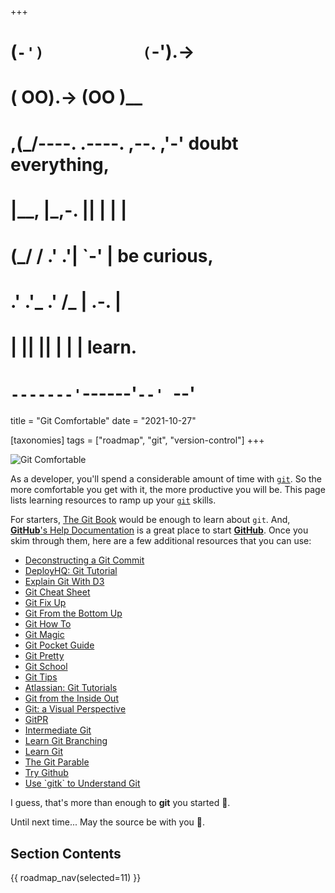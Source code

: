 +++
#   (`-')           (`-').->
#   ( OO).->        (OO )__
# ,(_/----. .----. ,--. ,'-' doubt everything,
# |__,    |\_,-.  ||  | |  |
#  (_/   /    .' .'|  `-'  | be curious,
#  .'  .'_  .'  /_ |  .-.  |
# |       ||      ||  | |  | learn.
# `-------'`------'`--' `--'

title = "Git Comfortable"
date = "2021-10-27"

[taxonomies]
tags = ["roadmap", "git", "version-control"]
+++

![Git Comfortable](/images/size/w1200/2024/03/git.png)

As a developer, you'll spend a considerable amount of time
with [`git`](https://git-scm.com/). So the more comfortable you get with it, the
more productive you will be. This page lists learning resources to ramp up
your [`git`](https://git-scm.com/) skills.


For starters, [The Git Book](https://git-scm.com/book/) would be enough to learn
about `git`. And, [**GitHub**'s Help Documentation](https://help.github.com/) is
a great place to start [**GitHub**](https://github.com/). Once you skim through
them, here are a few additional resources that you can use:

* [Deconstructing a Git Commit](https://krishnabiradar.com/blogs/deconstructing-a-git-commit/)
* [DeployHQ: Git Tutorial](https://www.deployhq.com/git)
* [Explain Git With D3](http://onlywei.github.io/explain-git-with-d3/)
* [Git Cheat Sheet](https://github.com/arslanbilal/git-cheat-sheet)
* [Git Fix Up](http://sethrobertson.github.io/GitFixUm/fixup.html)
* [Git From the Bottom Up](https://jwiegley.github.io/git-from-the-bottom-up/)
* [Git How To](https://githowto.com/)
* [Git Magic](http://www-cs-students.stanford.edu/~blynn/gitmagic/index.html)
* [Git Pocket Guide](https://www.goodreads.com/book/show/17239270-git-pocket-guide)
* [Git Pretty](http://justinhileman.info/article/git-pretty/git-pretty.png)
* [Git School](https://www.youtube.com/c/DanGitschoolDude)
* [Git Tips](https://github.com/git-tips/tips)
* [Atlassian: Git Tutorials](https://www.atlassian.com/git/tutorials)
* [Git from the Inside Out](https://codewords.recurse.com/issues/two/git-from-the-inside-out)
* [Git: a Visual Perspective](https://www.developintelligence.com/blog/2015/06/making-sense-of-git-a-visual-perspective/)
* [GitPR](https://github.com/susam/gitpr)
* [Intermediate Git](http://www.columbia.edu/~zjn2101/intermediate-git/#1)
* [Learn Git Branching](https://learngitbranching.js.org/)
* [Learn Git](https://www.git-tower.com/learn/)
* [The Git Parable](https://tom.preston-werner.com/2009/05/19/the-git-parable.html)
* [Try Github](https://try.github.io/)
* [Use \`gitk\` to Understand Git](https://lostechies.com/joshuaflanagan/2010/09/03/use-gitk-to-understand-git/)

I guess, that's more than enough to **git** you started 🙂.

Until next time... May the source be with you 🦄.

## Section Contents

{{ roadmap_nav(selected=11) }}
